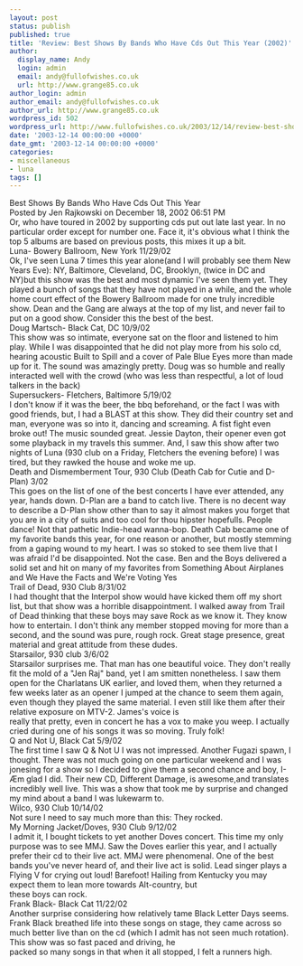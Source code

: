 ```yaml
---
layout: post
status: publish
published: true
title: 'Review: Best Shows By Bands Who Have Cds Out This Year (2002)'
author:
  display_name: Andy
  login: admin
  email: andy@fullofwishes.co.uk
  url: http://www.grange85.co.uk
author_login: admin
author_email: andy@fullofwishes.co.uk
author_url: http://www.grange85.co.uk
wordpress_id: 502
wordpress_url: http://www.fullofwishes.co.uk/2003/12/14/review-best-shows-by-bands-who-have-cds-out-this-year-2002/
date: '2003-12-14 00:00:00 +0000'
date_gmt: '2003-12-14 00:00:00 +0000'
categories:
- miscellaneous
- luna
tags: []
---
```

<p>Best Shows By Bands Who Have Cds Out This Year<br />Posted by Jen Rajkowski on December 18, 2002 06:51 PM<br />Or, who have toured in 2002 by supporting cds put out late last year. In no particular order except for number one. Face it, it's obvious what I think the top 5 albums are based on previous posts, this mixes it up a bit.<br />Luna- Bowery Ballroom, New York 11/29/02<br />Ok, I've seen Luna 7 times this year alone(and I will probably see them New Years Eve): NY,  Baltimore, Cleveland, DC, Brooklyn, (twice in DC and NY)but this show was the best and most dynamic I've seen them yet. They played a bunch of songs that they have not played in a while, and the whole home court effect of the Bowery Ballroom made for one truly incredible show. Dean and the Gang are always at the top of my list, and never fail to put on a good show. Consider this the best of the best. <br />Doug Martsch- Black Cat, DC 10/9/02 <br />This show was so intimate, everyone sat on the floor and listened to him play. While I was disappointed that he did not play more from his solo cd, hearing acoustic Built to Spill and a cover of Pale Blue Eyes more than made up for it. The sound was amazingly pretty. Doug was so humble and really interacted well with the crowd (who was less than respectful, a lot of loud talkers in the back)<br />Supersuckers- Fletchers, Baltimore 5/19/02<br />I don't know if it was the beer, the bbq beforehand, or the fact I was with good friends, but, I had a BLAST at this show. They did their country set and man, everyone was so into it, dancing and screaming. A fist fight even broke out! The music sounded great. Jessie Dayton, their opener even got some playback in my travels this summer. And, I saw this show after two nights of Luna (930 club on a Friday,   Fletchers the evening before) I was tired, but they rawked the house and woke me up.<br />Death and Dismemberment Tour, 930 Club (Death Cab for Cutie and D-Plan) 3/02<br />This goes on the list of one of the best concerts I have ever attended, any year, hands down. D-Plan are a band to catch live. There is no decent way to describe a D-Plan show other than to say it almost makes you forget that you are in a city of suits and too cool for thou hipster hopefulls. People dance! Not that pathetic Indie-head wanna-bop. Death Cab became one of my favorite bands this year, for one reason or another, but mostly stemming from a gaping wound to my heart. I was so stoked to see them live that I was afraid I'd be disappointed. Not the case. Ben and the Boys delivered a solid set and hit on many of my favorites from Something About Airplanes and We Have the Facts and We're Voting Yes<br />Trail of Dead, 930 Club 8/31/02<br />I had thought that the Interpol show would have kicked them off my short list, but that show was a horrible disappointment. I walked away from Trail of Dead thinking that these boys may save Rock as we know it. They know how to entertain. I don't think any member stopped moving for more than a second, and the sound was pure, rough rock. Great stage presence, great material and great attitude from these dudes. <br />Starsailor, 930 club 3/6/02<br />Starsailor surprises me. That man has one beautiful voice. They don't really fit the mold of a "Jen Raj" band, yet I am smitten nonetheless. I saw them open for the Charlatans UK earlier, and loved them, when they returned a few weeks later as an opener I jumped at the chance to seem them again, even though they played the same material. I even still like them after their relative exposure on MTV-2. James's voice is<br />really that pretty, even in concert he has a vox to make you weep. I actually cried during one of his songs it was so moving. Truly folk!<br />Q and Not U, Black Cat 5/9/02<br />The first time I saw Q & Not U I was not impressed. Another Fugazi spawn, I thought. There was not much going on one particular weekend and I was jonesing for a show so I decided to give them a second chance and boy, I-Æm glad I did. Their new CD, Different Damage, is awesome,and translates incredibly well live. This was a show that took me by surprise and changed my mind about a band I was lukewarm to. <br />Wilco, 930 Club 10/14/02<br />Not sure I need to say much more than this: They rocked.<br />My Morning Jacket/Doves, 930 Club 9/12/02<br />I admit it, I bought tickets to yet another Doves concert. This time my only purpose was to see MMJ. Saw the Doves earlier this year, and I actually prefer their cd to their live act. MMJ were phenomenal. One of the best bands you've never heard of, and their live act is solid. Lead singer plays a Flying V for crying out loud! Barefoot! Hailing from Kentucky you may expect them to lean more towards Alt-country, but<br />these boys can rock. <br />Frank Black- Black Cat 11/22/02<br />Another surprise considering how relatively tame Black Letter Days seems. Frank Black breathed life into these songs on stage, they came across so much better live than on the cd (which I admit has not seen much rotation). This show was so fast paced and driving, he<br />packed so many songs in that when it all stopped, I felt a runners high.</p>
